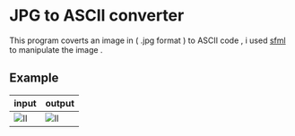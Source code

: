 # JPG to ASCII converter 
This program coverts an image in ( .jpg format ) to ASCII code , i used [sfml](https://www.sfml-dev.org/index-fr.php) to manipulate the image .

## Example
|input|output|         
|----------------|-------------------------------|
| ![ll](https://drive.google.com/uc?export=view&id=1VzuNqEk-uiVi367EHlAEQgrlW6BzhUap) | ![ll](https://drive.google.com/uc?export=view&id=1AycLDO7xRl_JhcEPyf79KTmu1BWZi6UU) | 

